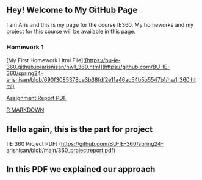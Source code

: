 ## Hey! Welcome to My GitHub Page

I am Aris and this is my page for the course IE360. My homeworks and my project for this course will be available in this page. 

### Homework 1
[My First Homework Html File]([https://bu-ie-360.github.io/arisnisan/hw1_360.html](https://github.com/BU-IE-360/spring24-arisnisan/blob/690f3085378ce3b38fdf2e11a46ac54b5b5547b1/hw1_360.html)

[Assignment Report PDF](https://github.com/BU-IE-360/spring24-arisnisan/blob/fef66038b556517109846edeaafc92bc5ceba041/IE%20360%20-%20Assignment%201%20Report.pdf)


[R MARKDOWN](https://github.com/BU-IE-360/spring24-arisnisan/blob/6e98e48009deff64d4cccc7af1577583758e0c3a/hw1_360.Rmd)



## Hello again, this is the part for project
[IE 360 Project PDF] (https://github.com/BU-IE-360/spring24-arisnisan/blob/main/360_projectreport.pdf)

## In this PDF we explained our approach
